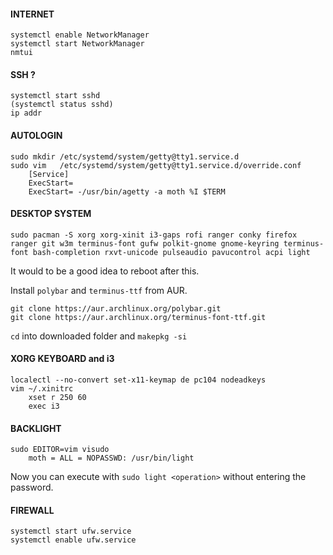 #### INTERNET
    systemctl enable NetworkManager
    systemctl start NetworkManager
    nmtui
    
#### SSH ? 
    systemctl start sshd
    (systemctl status sshd)
    ip addr
    
#### AUTOLOGIN
    sudo mkdir /etc/systemd/system/getty@tty1.service.d
    sudo vim   /etc/systemd/system/getty@tty1.service.d/override.conf
        [Service]
        ExecStart=
        ExecStart= -/usr/bin/agetty -a moth %I $TERM

#### DESKTOP SYSTEM
    sudo pacman -S xorg xorg-xinit i3-gaps rofi ranger conky firefox ranger git w3m terminus-font gufw polkit-gnome gnome-keyring terminus-font bash-completion rxvt-unicode pulseaudio pavucontrol acpi light
It would to be a good idea to reboot after this.
    
    
Install ```polybar``` and ```terminus-ttf``` from AUR. 

    git clone https://aur.archlinux.org/polybar.git
    git clone https://aur.archlinux.org/terminus-font-ttf.git
    
```cd``` into downloaded folder and ```makepkg -si```

#### XORG KEYBOARD and i3
    localectl --no-convert set-x11-keymap de pc104 nodeadkeys
    vim ~/.xinitrc
        xset r 250 60 
        exec i3

#### BACKLIGHT
    sudo EDITOR=vim visudo
        moth = ALL = NOPASSWD: /usr/bin/light
        
Now you can execute with ```sudo light <operation>``` without entering the password.

#### FIREWALL
    systemctl start ufw.service
    systemctl enable ufw.service

